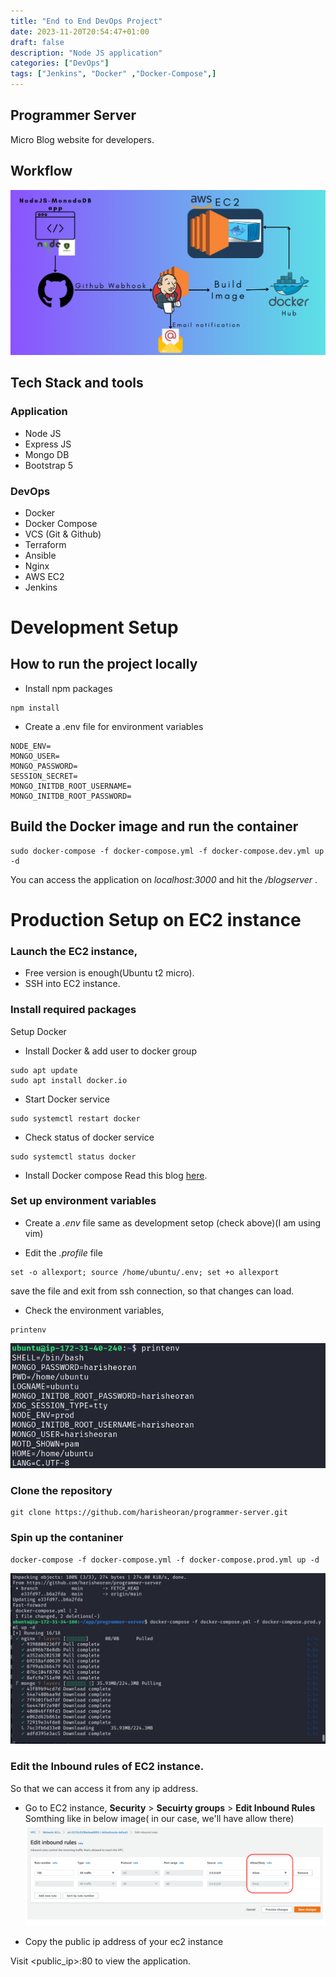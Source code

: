 ```yaml
---
title: "End to End DevOps Project"
date: 2023-11-20T20:54:47+01:00
draft: false
description: "Node JS application"
categories: ["DevOps"]
tags: ["Jenkins", "Docker" ,"Docker-Compose",]
---
```


## Programmer Server

Micro Blog website for developers.

## Workflow
![](featured.png)

## Tech Stack and tools

### Application
- Node JS
- Express JS
- Mongo DB
- Bootstrap 5

### DevOps
- Docker
- Docker Compose
- VCS (Git & Github)
- Terraform
- Ansible
- Nginx
- AWS EC2
- Jenkins

# Development Setup

## How to run the project locally
- Install npm packages
```
npm install
```

- Create a .env file for environment variables

```
NODE_ENV=
MONGO_USER=
MONGO_PASSWORD=
SESSION_SECRET=
MONGO_INITDB_ROOT_USERNAME=
MONGO_INITDB_ROOT_PASSWORD=
```

## Build the Docker image and run the container

```
sudo docker-compose -f docker-compose.yml -f docker-compose.dev.yml up -d
```

You can access the application on _localhost:3000_
and hit the _/blogserver_ .

# Production Setup on EC2 instance
### Launch the EC2 instance,
- Free version is enough(Ubuntu t2 micro). 
- SSH into EC2 instance.

### Install required packages
Setup Docker
- Install Docker & add user to docker group

```
sudo apt update
sudo apt install docker.io
```

- Start Docker service
```
sudo systemctl restart docker
```
- Check status of docker service
```
sudo systemctl status docker
```

- Install Docker compose
 Read this blog [here](https://linuxize.com/post/how-to-install-and-use-docker-compose-on-ubuntu-20-04/).

### Set up environment variables
- Create a *.env* file
same as development setop (check above)(I am using vim)

- Edit the *.profile* file
```
set -o allexport; source /home/ubuntu/.env; set +o allexport
``` 
save the file and exit from ssh connection, so that changes can load.

- Check the environment variables,
```
printenv
```
![](./printenv.png)

### Clone the repository
```
git clone https://github.com/harisheoran/programmer-server.git
```

### Spin up the contaniner
```
docker-compose -f docker-compose.yml -f docker-compose.prod.yml up -d
```
![](./run01.png)

### Edit the Inbound rules of EC2 instance.
So that we can access it from any ip address.
- Go to EC2 instance, **Security** > **Secuirty groups** > **Edit Inbound Rules**
Somthing like in below image( in our case, we'll have allow there)
![](./inbound.webp)


- Copy the public ip address of your ec2 instance

Visit <public_ip>:80 to view the application.

